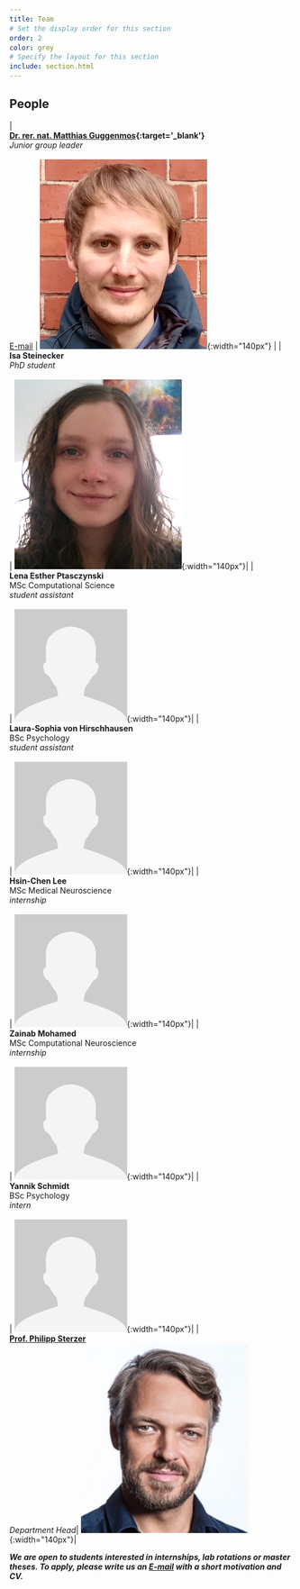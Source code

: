 ```yaml
---
title: Team
# Set the display order for this section
order: 2
color: grey
# Specify the layout for this section
include: section.html
---
```

## People

| <br>**[Dr. rer. nat. Matthias Guggenmos](https://psychiatrie-psychotherapie.charite.de/en/metas/person_detail/person/address_detail/guggenmos/){:target='\_blank'}**<br>_Junior group leader_<br><br>[E-mail](mailto:matthias.guggenmos@charite.de) | ![Matthias Guggenmos](images/matthias.png){:width="140px"} |
| <br>**Isa Steinecker**<br>_PhD student_<br><br>| ![Isa Steinecker](images/isa.png){:width="140px"}|
| <br>**Lena Esther Ptasczynski**<br>MSc Computational Science<br>_student assistant_<br><br>| ![Lena Esther Ptasczynski](images/placeholder.png){:width="140px"}|
| <br>**Laura-Sophia von Hirschhausen**<br>BSc Psychology<br>_student assistant_<br><br>| ![Laura-Sophia von Hirschhausen](images/placeholder.png){:width="140px"}|
| <br>**Hsin-Chen Lee**<br>MSc Medical Neuroscience<br>_internship_<br><br>| ![Hsin-Chen Lee](images/placeholder.png){:width="140px"}|
| <br>**Zainab Mohamed**<br>MSc Computational Neuroscience<br>_internship_<br><br>| ![Zainab Mohamed](images/placeholder.png){:width="140px"}|
| <br>**Yannik Schmidt**<br>BSc Psychology<br>_intern_<br><br>| ![Yannik Schmidt](images/placeholder.png){:width="140px"}|
| <br>**[Prof. Philipp Sterzer](https://psychiatrie-psychotherapie.charite.de/en/metas/person_detail/person/address_detail/sterzer/)**<br>_Department Head_| ![Philipp Sterzer](images/philipp.png){:width="140px"}|

***We are open to students interested in internships, lab rotations or master theses. To apply, please write us an [E-mail](mailto:matthias.guggenmos@charite.de) with a short motivation and CV.***
